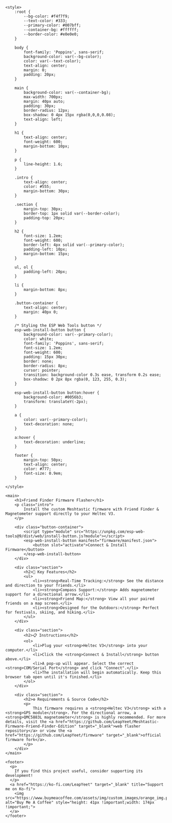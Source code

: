 <!DOCTYPE html>
<html lang="en">
<head>
    <meta charset="UTF-8">
    <meta name="viewport" content="width=device-width, initial-scale=1.0">
    <title>Meshtastic Friend Finder Flasher</title>
    <link rel="preconnect" href="https://fonts.googleapis.com">
    <link rel="preconnect" href="https://fonts.gstatic.com" crossorigin>
    <link href="https://fonts.googleapis.com/css2?family=Poppins:wght@400;600&display=swap" rel="stylesheet">
    
    <style>
        :root {
            --bg-color: #f4f7f9;
            --text-color: #333;
            --primary-color: #007bff;
            --container-bg: #ffffff;
            --border-color: #e0e0e0;
        }

        body {
            font-family: 'Poppins', sans-serif;
            background-color: var(--bg-color);
            color: var(--text-color);
            text-align: center;
            margin: 0;
            padding: 20px;
        }

        main {
            background-color: var(--container-bg);
            max-width: 700px;
            margin: 40px auto;
            padding: 30px;
            border-radius: 12px;
            box-shadow: 0 4px 15px rgba(0,0,0,0.08);
            text-align: left;
        }

        h1 {
            text-align: center;
            font-weight: 600;
            margin-bottom: 10px;
        }

        p {
            line-height: 1.6;
        }
        
        .intro {
            text-align: center;
            color: #555;
            margin-bottom: 30px;
        }

        .section {
            margin-top: 30px;
            border-top: 1px solid var(--border-color);
            padding-top: 20px;
        }

        h2 {
            font-size: 1.2em;
            font-weight: 600;
            border-left: 4px solid var(--primary-color);
            padding-left: 10px;
            margin-bottom: 15px;
        }

        ul, ol {
            padding-left: 20px;
        }

        li {
            margin-bottom: 8px;
        }

        .button-container {
            text-align: center;
            margin: 40px 0;
        }

        /* Styling the ESP Web Tools button */
        esp-web-install-button button {
            background-color: var(--primary-color);
            color: white;
            font-family: 'Poppins', sans-serif;
            font-size: 1.2em;
            font-weight: 600;
            padding: 15px 30px;
            border: none;
            border-radius: 8px;
            cursor: pointer;
            transition: background-color 0.3s ease, transform 0.2s ease;
            box-shadow: 0 2px 8px rgba(0, 123, 255, 0.3);
        }

        esp-web-install-button button:hover {
            background-color: #0056b3;
            transform: translateY(-2px);
        }
        
        a {
            color: var(--primary-color);
            text-decoration: none;
        }
        
        a:hover {
            text-decoration: underline;
        }
        
        footer {
            margin-top: 50px;
            text-align: center;
            color: #777;
            font-size: 0.9em;
        }

    </style>
</head>
<body>

    <main>
        <h1>Friend Finder Firmware Flasher</h1>
        <p class="intro">
            Install the custom Meshtastic firmware with Friend Finder & Magnetometer support directly to your Heltec V3.
        </p>
        
        <div class="button-container">
            <script type="module" src="https://unpkg.com/esp-web-tools@9/dist/web/install-button.js?module"></script>
            <esp-web-install-button manifest="firmware/manifest.json">
                <button slot="activate">Connect & Install Firmware</button>
            </esp-web-install-button>
        </div>

        <div class="section">
            <h2>🚀 Key Features</h2>
            <ul>
                <li><strong>Real-Time Tracking:</strong> See the distance and direction to your friends.</li>
                <li><strong>Compass Support:</strong> Adds magnetometer support for a directional arrow.</li>
                <li><strong>Friend Map:</strong> View all your paired friends on a map screen.</li>
                <li><strong>Designed for the Outdoors:</strong> Perfect for festivals, skiing, and hiking.</li>
            </ul>
        </div>

        <div class="section">
            <h2>📋 Instructions</h2>
            <ol>
                <li>Plug your <strong>Heltec V3</strong> into your computer.</li>
                <li>Click the <strong>Connect & Install</strong> button above.</li>
                <li>A pop-up will appear. Select the correct <strong>COM/Serial Port</strong> and click "Connect".</li>
                <li>The installation will begin automatically. Keep this browser tab open until it's finished.</li>
            </ol>
        </div>
        
        <div class="section">
            <h2>⚙️ Requirements & Source Code</h2>
            <p>
                This firmware requires a <strong>Heltec V3</strong> with a <strong>GPS module</strong>. For the directional arrow, a <strong>QMC5883L magnetometer</strong> is highly recommended. For more details, visit the <a href="https://github.com/LeapYeet/Meshtastic-Firmware-Friend-Finder-Edition" target="_blank">web flasher repository</a> or view the <a href="https://github.com/LeapYeet/firmware" target="_blank">official firmware fork</a>.
            </p>
        </div>
    </main>
    
    <footer>
      <p>
        If you find this project useful, consider supporting its development!
      </p>
      <a href="https://ko-fi.com/LeapYeet" target="_blank" title="Support me on Ko-fi">
        <img src="https://www.buymeacoffee.com/assets/img/custom_images/orange_img.png" alt="Buy Me A Coffee" style="height: 41px !important;width: 174px !important;">
      </a>
    </footer>

</body>
</html>
